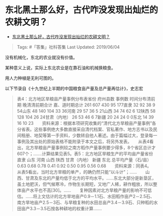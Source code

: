 # 东北黑土那么好，古代咋没发现出灿烂的农耕文明？

- [东北黑土那么好，古代咋没发现出灿烂的农耕文明？](https://www.zhihu.com/question/322819816/answer/687887728)

>Tags: #「答集」社科答集
>Last Updated: 2019/06/04

没有机械化，东北的农业就没有价值。

某种意义上说，实际上东北农业是在靠石油和机械换粮食。

用人力种植是无利可图的。

以下节录自《十九世纪上半期的中国粮食亩产量及总产量再估计》，史志宏

> 表4：北方地区旱粮亩产量事例分布表省份 府州县数 事例数 时间分布清前期 晚清清前期合计 嘉、道时期总计 261 607 430 95 177直隶 32 92 38 9 54山东 48 140 104 33 36河南 29 57 36 5 21山西 34 74 62 6 12陕西 58 128 104 26 24甘肃（内地） 26 53 46 6 7新疆 20 24 24 0 0东北 14 39 16 10 23　　资料来源：根据本项研究收集的“清代北方旱粮亩产量事例”各分省表。这些事例绝大多数直接采自清代档案、官私著作、地方志书以及民间租册、地契等第一手资料，少数转自他人著述。由于篇幅过大，登录每一事例及其出处的原始表格不能附录于本文之后，将另外发表。　　从表4看出，北方旱粮亩产量事例较之南方稻作产量事例要少得多，8个省区总计才607个；.......计算结果见表5。表5：北方地区旱粮生产的平均亩产量省份 直隶 山东 河南 山西 陕西 甘肃（内地） 新疆 东北 总平均产量（石/亩） 0.63 0.68 0.78 0.41 0.92 0.50 0.95 0.56 0.68　　资料来源：同表4。　　从表5看出，当时北方旱粮的单产，的确仍然只能“以斗计”；......　　山西、甘肃及东北的产量均低于北方的平均水平。......东北大部分是新垦区，虽土地肥沃，但气候寒冷，作物生长期短，又地广人稀，耕作粗放，所以整体亩产水平也不高[30]。......　　复种因素对北方旱粮产量的影响不可低估。......将上文估计的北方旱地亩产0.9－1.1石、水田稻作亩产2－2.5石、南方旱地亩产2.5－3石、与旱粮复种的水田总亩产3.4－3.9石、只种稻的水田亩产3.3－3.5石按各种耕地的权重计算.......
